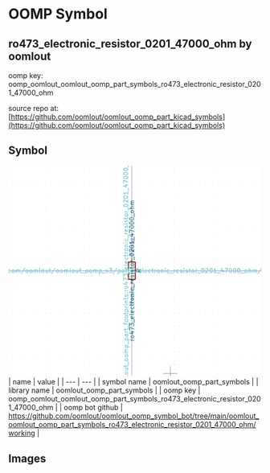 # OOMP Symbol  
## ro473_electronic_resistor_0201_47000_ohm  by oomlout  
  
oomp key: oomp_oomlout_oomlout_oomp_part_symbols_ro473_electronic_resistor_0201_47000_ohm  
  
source repo at: [https://github.com/oomlout/oomlout_oomp_part_kicad_symbols](https://github.com/oomlout/oomlout_oomp_part_kicad_symbols)  
## Symbol  
  
[![working.png](working_600.png)](working.png)  
| name | value | 
| --- | --- | 
| symbol name | oomlout_oomp_part_symbols | 
| library name | oomlout_oomp_part_symbols | 
| oomp key | oomp_oomlout_oomlout_oomp_part_symbols_ro473_electronic_resistor_0201_47000_ohm | 
| oomp bot github | https://github.com/oomlout/oomlout_oomp_symbol_bot/tree/main/oomlout_oomlout_oomp_part_symbols_ro473_electronic_resistor_0201_47000_ohm/working | 
## Images  
